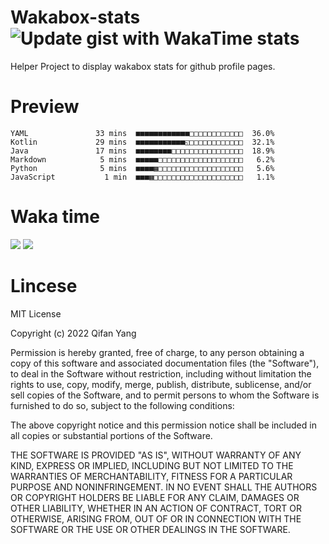  # Wakabox-stats ![Update gist with WakaTime stats](https://github.com/underwindfall/wakabox-stats/workflows/Update%20gist%20with%20WakaTime%20stats/badge.svg)

  Helper Project to display wakabox stats for github profile pages. 
 # Preview 
  
  ```  
 YAML               33 mins  ■■■■■■■■■■■■□□□□□□□□□□□□  36.0%
Kotlin             29 mins  ■■■■■■■■■■■◱□□□□□□□□□□□□  32.1%
Java               17 mins  ■■■■■■■■□□□□□□□□□□□□□□□□  18.9%
Markdown            5 mins  ■■■■■□□□□□□□□□□□□□□□□□□□   6.2%
Python              5 mins  ■■■■▦□□□□□□□□□□□□□□□□□□□   5.6%
JavaScript           1 min  ■■■▦□□□□□□□□□□□□□□□□□□□□   1.1% 
 ``` 
  
 
 
  
  # Waka time 

  ![](https://wakatime.com/share/@underwindfall/04fb31b6-0c1f-434d-b3a5-ac5e62f5364c.svg)
  ![](https://wakatime.com/share/@underwindfall/3d98f640-5c0f-4faf-b8df-1c48dec045b2.svg)
  
  # Lincese 

  MIT License

  Copyright (c) 2022 Qifan Yang
  
  Permission is hereby granted, free of charge, to any person obtaining a copy
  of this software and associated documentation files (the "Software"), to deal
  in the Software without restriction, including without limitation the rights
  to use, copy, modify, merge, publish, distribute, sublicense, and/or sell
  copies of the Software, and to permit persons to whom the Software is
  furnished to do so, subject to the following conditions:
  
  The above copyright notice and this permission notice shall be included in all
  copies or substantial portions of the Software.
  
  THE SOFTWARE IS PROVIDED "AS IS", WITHOUT WARRANTY OF ANY KIND, EXPRESS OR
  IMPLIED, INCLUDING BUT NOT LIMITED TO THE WARRANTIES OF MERCHANTABILITY,
  FITNESS FOR A PARTICULAR PURPOSE AND NONINFRINGEMENT. IN NO EVENT SHALL THE
  AUTHORS OR COPYRIGHT HOLDERS BE LIABLE FOR ANY CLAIM, DAMAGES OR OTHER
  LIABILITY, WHETHER IN AN ACTION OF CONTRACT, TORT OR OTHERWISE, ARISING FROM,
  OUT OF OR IN CONNECTION WITH THE SOFTWARE OR THE USE OR OTHER DEALINGS IN THE
  SOFTWARE.
